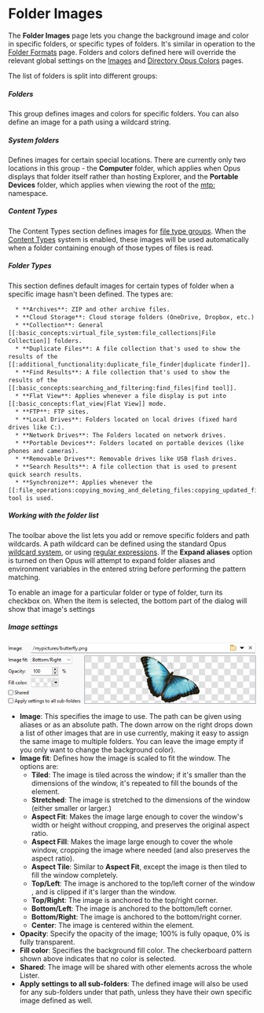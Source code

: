 # Folder Images

The **Folder Images** page lets you change the background image and color in specific folders, or specific types of folders. It's similar in operation to the [Folder Formats](folder_formats/RAEDME.md) page. Folders and colors defined here will override the relevant global settings on the [Images](/Manual/preferences/preferences_categories/colors_and_fonts/images.md) and [Directory Opus Colors](/Manual/preferences/preferences_categories/colors_and_fonts/directory_opus_colors.md) pages.

The list of folders is split into different groups:

##### Folders

This group defines images and colors for specific folders. You can also define an image for a path using a wildcard string.

##### System folders

Defines images for certain special locations. There are currently only two locations in this group - the **Computer** folder, which applies when Opus displays that folder itself rather than hosting Explorer, and the **Portable Devices** folder, which applies when viewing the root of the [mtp:](/Manual/basic_concepts/virtual_file_system/mtp.md) namespace.

##### Content Types

The Content Types section defines images for [file type groups](/Manual/file_types/file_type_groups.md). When the [Content Types](/Manual/basic_concepts/folder_options/content_types.md) system is enabled, these images will be used automatically when a folder containing enough of those types of files is read.

##### Folder Types

This section defines default images for certain types of folder when a specific image hasn't been defined. The types are:

      * **Archives**: ZIP and other archive files.
      * **Cloud Storage**: Cloud storage folders (OneDrive, Dropbox, etc.)
      * **Collection**: General [[:basic_concepts:virtual_file_system:file_collections|File Collection]] folders. 
      * **Duplicate Files**: A file collection that's used to show the results of the [[:additional_functionality:duplicate_file_finder|duplicate finder]].
      * **Find Results**: A file collection that's used to show the results of the [[:basic_concepts:searching_and_filtering:find_files|find tool]].
      * **Flat View**: Applies whenever a file display is put into [[:basic_concepts:flat_view|Flat View]] mode. 
      * **FTP**: FTP sites. 
      * **Local Drives**: Folders located on local drives (fixed hard drives like C:). 
      * **Network Drives**: The Folders located on network drives.
      * **Portable Devices**: Folders located on portable devices (like phones and cameras). 
      * **Removable Drives**: Removable drives like USB flash drives. 
      * **Search Results**: A file collection that is used to present quick search results.
      * **Synchronize**: Applies whenever the [[:file_operations:copying_moving_and_deleting_files:copying_updated_files:synchronize|Synchronize]] tool is used. 

##### Working with the folder list

The toolbar above the list lets you add or remove specific folders and path wildcards. A path wildcard can be defined using the standard Opus [wildcard system](/Manual/reference/wildcard_reference/pattern_matching_syntax.md), or using [regular expressions](/Manual/file_operations/renaming_files/advanced_rename/rename_modes/regular_expressions.md). If the **Expand aliases** option is turned on then Opus will attempt to expand folder aliases and environment variables in the entered string before performing the pattern matching.

To enable an image for a particular folder or type of folder, turn its checkbox on. When the item is selected, the bottom part of the dialog will show that image's settings

##### Image settings

![](/Manual/images/media/13/folder_images.png)

- **Image**: This specifies the image to use. The path can be given using aliases or as an absolute path. The down arrow on the right drops down a list of other images that are in use currently, making it easy to assign the same image to multiple folders. You can leave the image empty if you only want to change the background color).
- **Image fit**: Defines how the image is scaled to fit the window. The options are:
  - **Tiled**: The image is tiled across the window; if it's smaller than the dimensions of the window, it's repeated to fill the bounds of the element.
  - **Stretched**: The image is stretched to the dimensions of the window (either smaller or larger.)
  - **Aspect Fit**: Makes the image large enough to cover the window's width or height without cropping, and preserves the original aspect ratio.
  - **Aspect Fill**: Makes the image large enough to cover the whole window, cropping the image where needed (and also preserves the aspect ratio).
  - **Aspect Tile**: Similar to **Aspect Fit**, except the image is then tiled to fill the window completely.
  - **Top/Left**: The image is anchored to the top/left corner of the window , and is clipped if it's larger than the window.
  - **Top/Right**: The image is anchored to the top/right corner.
  - **Bottom/Left**: The image is anchored to the bottom/left corner.
  - **Bottom/Right**: The image is anchored to the bottom/right corner.
  - **Center**: The image is centered within the element.
- **Opacity**: Specify the opacity of the image; 100% is fully opaque, 0% is fully transparent.
- **Fill color**: Specifies the background fill color. The checkerboard pattern shown above indicates that no color is selected.
- **Shared**: The image will be shared with other elements across the whole Lister.
- **Apply settings to all sub-folders**: The defined image will also be used for any sub-folders under that path, unless they have their own specific image defined as well.
